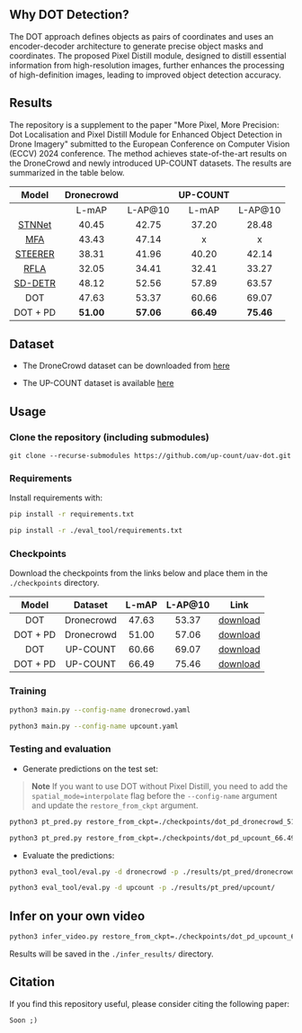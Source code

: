 ## Why DOT Detection?

The DOT approach defines objects as pairs of coordinates and uses an encoder-decoder architecture to generate precise object masks and coordinates. The proposed Pixel Distill module, designed to distill essential information from high-resolution images, further enhances the processing of high-definition images, leading to improved object detection accuracy.

## Results

The repository is a supplement to the paper "More Pixel, More Precision: Dot Localisation and Pixel Distill Module for Enhanced Object Detection in Drone Imagery" submitted to the European Conference on Computer Vision (ECCV) 2024 conference. The method achieves state-of-the-art results on the DroneCrowd and newly introduced UP-COUNT datasets. The results are summarized in the table below.

| **Model** | Dronecrowd |         | UP-COUNT |         |
|:---------:|:----------:|:-------:|:--------:|:-------:|
|           |    L-mAP   | L-AP@10 |   L-mAP  | L-AP@10 |
|   [STNNet](https://github.com/VisDrone/DroneCrowd/tree/master/STNNet)  |   40.45    |   42.75  |  37.20  |  28.48       |
|    [MFA](https://github.com/asanomitakanori/mfa-feature-warping)    |   43.43    |   47.14   |   x   |    x    |
|  [STEERER](https://github.com/taohan10200/STEERER)  |    38.31    |   41.96  |  40.20   | 42.14   |
|    [RFLA](https://github.com/Chasel-Tsui/mmdet-rfla)   |   32.05     |  34.41   |   32.41  |  33.27  |
|  [SD-DETR](https://github.com/kai271828/SD-DERT)  |    48.12    |  52.56   |  57.89    |  63.57    |
|    DOT    |   47.63    |  53.37   |   60.66  |  69.07   |
|  DOT + PD |   **51.00**      |  **57.06**   | **66.49**   |  **75.46**  |


## Dataset

* The DroneCrowd dataset can be downloaded from [here](https://github.com/VisDrone/DroneCrowd/tree/master#dronecrowd-full-version)

* The UP-COUNT dataset is available [here](https://up-count.github.io/)


## Usage

### Clone the repository (including submodules)

```
git clone --recurse-submodules https://github.com/up-count/uav-dot.git
```

### Requirements

Install requirements with: 

```bash
pip install -r requirements.txt
```

```bash
pip install -r ./eval_tool/requirements.txt
```


### Checkpoints

Download the checkpoints from the links below and place them in the `./checkpoints` directory.

| **Model** | **Dataset** | **L-mAP** | **L-AP@10** |   **Link**   |
|:---------:|:-----------:|:---------:|:-----------:|:------------:|
|    DOT    |  Dronecrowd |   47.63   |   53.37     | [download](https://drive.google.com/file/d/1jHZ2_85kS4tdG5Qbq3Jn0Xpjs8So6mwK/view?usp=sharing) |
|  DOT + PD |  Dronecrowd |   51.00   |   57.06     | [download](https://drive.google.com/file/d/1wYa01jGYfrAun3SfxuWzcKAni3hzBOMV/view?usp=sharing) |
|    DOT    |   UP-COUNT  |   60.66   |   69.07     | [download](https://drive.google.com/file/d/16MghcySpCxS0OxJzTJyRLr3AZKZ7cP0w/view?usp=sharing) |
|  DOT + PD |   UP-COUNT  |   66.49   |   75.46     | [download](https://drive.google.com/file/d/1K-SkfIPbivnOw7atjRQHW11Bt0-bhcKi/view?usp=sharing) |

### Training

```bash
python3 main.py --config-name dronecrowd.yaml
```

```bash
python3 main.py --config-name upcount.yaml
```

### Testing and evaluation

* Generate predictions on the test set:

> **Note** If you want to use DOT without Pixel Distill, you need to add the `spatial_mode=interpolate` flag before the `--config-name` argument and update the `restore_from_ckpt` argument.

```bash
python3 pt_pred.py restore_from_ckpt=./checkpoints/dot_pd_dronecrowd_51.00.ckpt --config-name dronecrowd.yaml
```

```bash
python3 pt_pred.py restore_from_ckpt=./checkpoints/dot_pd_upcount_66.49.ckpt --config-name upcount.yaml
```


* Evaluate the predictions:

```bash
python3 eval_tool/eval.py -d dronecrowd -p ./results/pt_pred/dronecrowd/
```

```bash
python3 eval_tool/eval.py -d upcount -p ./results/pt_pred/upcount/
```

## Infer on your own video

```bash
python3 infer_video.py restore_from_ckpt=./checkpoints/dot_pd_upcount_66.49.ckpt +video=<PATH_TO_VIDEO> --config-name upcount.yaml
```

Results will be saved in the `./infer_results/` directory.


## Citation

If you find this repository useful, please consider citing the following paper:
```
Soon ;)
```
